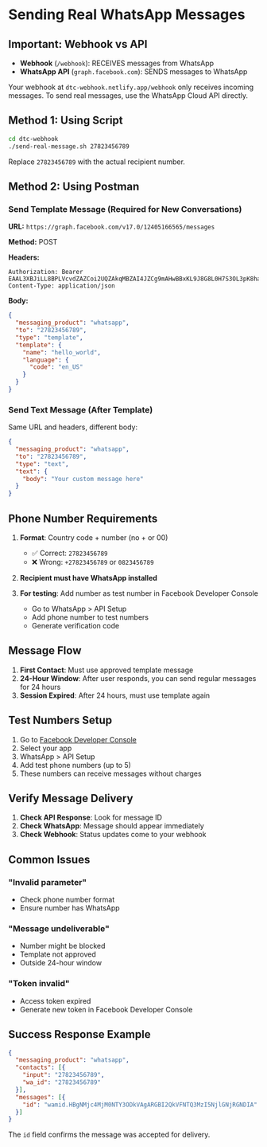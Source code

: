 # Sending Real WhatsApp Messages

## Important: Webhook vs API

- **Webhook** (`/webhook`): RECEIVES messages from WhatsApp
- **WhatsApp API** (`graph.facebook.com`): SENDS messages to WhatsApp

Your webhook at `dtc-webhook.netlify.app/webhook` only receives incoming messages. To send real messages, use the WhatsApp Cloud API directly.

## Method 1: Using Script

```bash
cd dtc-webhook
./send-real-message.sh 27823456789
```

Replace `27823456789` with the actual recipient number.

## Method 2: Using Postman

### Send Template Message (Required for New Conversations)

**URL:** `https://graph.facebook.com/v17.0/12405166565/messages`

**Method:** POST

**Headers:**
```
Authorization: Bearer EAAL3XBJiLL8BPLVcvdZAZCoi2UQZAkqMBZAI4JZCg9mAHwBBxKL9J8G8L0H7S3OL3pK8ha3Vxth74zfttWDp0V14ybRSfsQVLCnCDHTAZBKTbVnXVOM8gCpCGSEjVfdhhl59IbZCN1XVtP53c4TDfABwCGRE8Y5QzttqBX3HfFB5ZCBICNi9LnuRQAdGZCGTC665khF1d06xyfSPofKlFnYOZC9vHilOj5cuXIBdEEtZBfQc2ZAscRPKXJ5dMEIZD
Content-Type: application/json
```

**Body:**
```json
{
  "messaging_product": "whatsapp",
  "to": "27823456789",
  "type": "template",
  "template": {
    "name": "hello_world",
    "language": {
      "code": "en_US"
    }
  }
}
```

### Send Text Message (After Template)

Same URL and headers, different body:

```json
{
  "messaging_product": "whatsapp",
  "to": "27823456789",
  "type": "text",
  "text": {
    "body": "Your custom message here"
  }
}
```

## Phone Number Requirements

1. **Format**: Country code + number (no + or 00)
   - ✅ Correct: `27823456789`
   - ❌ Wrong: `+27823456789` or `0823456789`

2. **Recipient must have WhatsApp installed**

3. **For testing**: Add number as test number in Facebook Developer Console
   - Go to WhatsApp > API Setup
   - Add phone number to test numbers
   - Generate verification code

## Message Flow

1. **First Contact**: Must use approved template message
2. **24-Hour Window**: After user responds, you can send regular messages for 24 hours
3. **Session Expired**: After 24 hours, must use template again

## Test Numbers Setup

1. Go to [Facebook Developer Console](https://developers.facebook.com)
2. Select your app
3. WhatsApp > API Setup
4. Add test phone numbers (up to 5)
5. These numbers can receive messages without charges

## Verify Message Delivery

1. **Check API Response**: Look for message ID
2. **Check WhatsApp**: Message should appear immediately
3. **Check Webhook**: Status updates come to your webhook

## Common Issues

### "Invalid parameter"
- Check phone number format
- Ensure number has WhatsApp

### "Message undeliverable" 
- Number might be blocked
- Template not approved
- Outside 24-hour window

### "Token invalid"
- Access token expired
- Generate new token in Facebook Developer Console

## Success Response Example

```json
{
  "messaging_product": "whatsapp",
  "contacts": [{
    "input": "27823456789",
    "wa_id": "27823456789"
  }],
  "messages": [{
    "id": "wamid.HBgNMjc4MjM0NTY3ODkVAgARGBI2QkVFNTQ3MzI5NjlGNjRGNDIA"
  }]
}
```

The `id` field confirms the message was accepted for delivery.